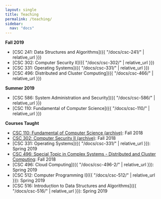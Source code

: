 ```yaml
---
layout: single
title: Teaching
permalink: /teaching/
sidebar:
  nav: "docs"
---
```


**Fall 2019**

- [CSC 241: Data Structures and Algorithms]({{ "/docs/csc-241/" | relative_url }})
- [CSC 302: Computer Security II]({{ "/docs/csc-302/" | relative_url }})
- [CSC 331: Operating Systems]({{ "/docs/csc-331/" | relative_url }})
- [CSC 496: Distributed and Cluster Computing]({{ "/docs/csc-466/" | relative_url }})

**Summer 2019**

- [CSC 586: System Administration and Security]({{ "/docs/csc-586/" | relative_url }})
- [CSC 110: Fundamental of Computer Science]({{ "/docs/csc-110/" | relative_url }})

**Courses Taught**

- [CSC 110: Fundamental of Computer Science (archive)](https://github.com/linhbngo/Fundamentals-of-Computer-Science): Fall 2018
- [CSC 302: Computer Security II (archive)](https://github.com/linhbngo/Computer-Security): Fall 2018
- [CSC 331: Operating Systems]({{ "/docs/csc-331/" | relative_url }}): Spring 2019
- [CSC 496: Special Topic in Complex Systems - Distributed and Cluster Computing](https://github.com/linhbngo/Distributed-and-Cluster-Computing): Fall 2018
- [CSC 496: Cloud Computing]({{ "/docs/csc-496-2/" | relative_url }}): Spring 2019
- [CSC 512: Computer Programming I]({{ "/docs/csc-512/" | relative_url }}):  Spring 2019
- [CSC 516: Introduction to Data Structures and Algorithms]({{ "/docs/csc-516/" | relative_url }}): Spring 2019
